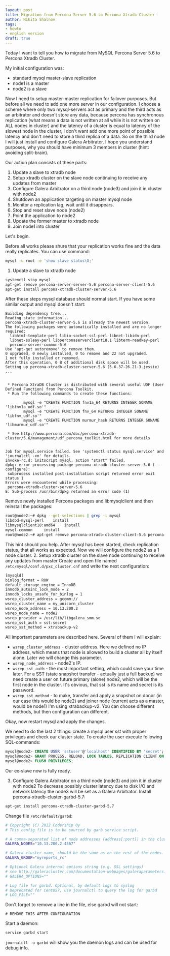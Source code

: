 ```yaml
---
layout: post
title: Migration from Percona Server 5.6 to Percona Xtradb Cluster
author: Nikita Shalnov
tags:
- howto
- english version
draft: true
---
```


Today I want to tell you how to migrate from MySQL Percona Server 5.6 to Percona Xtradb Cluster.

My initial configuration was:
- standard mysql master-slave replication
- node1 is a master
- node2 is a slave

Now I need to setup master-master replication for failover purposes. But before all we need to add one more server in our configuration. I choose a scheme where only two mysql-servers act as primary and the third acts as an arbitrator and doesn't store any data, because percona has synchronous replication (what means a data is not written at all while it is not written on ALL nodes in cluster) and the latency of a cluster is equal to latency of the slowest node in the cluster, I don't want add one more point of possible latency and don't need to store a third replica of a data. So on the third node I will just install and configure Galera Arbitrator. I hope you understand purposes, why you should have minimum 3 members in cluster (hint: avoiding split-brain).

Our action plan consists of these parts:
1. Update a slave to xtradb node
2. Setup xtradb cluster on the slave node continuing to receive any updates from master
3. Configure Galera Arbitrator on a third node (node3) and join it in cluster with node2
4. Shutdown an application targeting on master mysql node
5. Monitor a replication lag, wait until it disappears.
6. Stop and reset slave node (node2)
7. Point the application to node2
8. Update the former master to xtradb node
9. Join node1 into cluster

Let's begin.

Before all works please shure that your replication works fine and the data really replicates. You can use command:

```bash
mysql -u root -e 'show slave status\G;'
```

1. Update a slave to xtradb node

```bash
systemctl stop mysql
apt-get remove percona-server-server-5.6 percona-server-client-5.6
apt-get install percona-xtradb-cluster-server-5.6
```

After these steps mysql database should normal start. If you have some similar output and mysql doesn't start:

```
Building dependency tree...
Reading state information...
percona-xtradb-cluster-server-5.6 is already the newest version.
The following packages were automatically installed and are no longer required:
  libhtml-template-perl libio-socket-ssl-perl libnet-libidn-perl
  libnet-ssleay-perl libperconaserverclient18.1 libterm-readkey-perl
  percona-server-common-5.6
Use 'apt-get autoremove' to remove them.
0 upgraded, 0 newly installed, 0 to remove and 22 not upgraded.
1 not fully installed or removed.
After this operation, 0 B of additional disk space will be used.
Setting up percona-xtradb-cluster-server-5.6 (5.6.37-26.21-3.jessie) ...


 * Percona XtraDB Cluster is distributed with several useful UDF (User Defined Function) from Percona Toolkit.
 * Run the following commands to create these functions:

        mysql -e "CREATE FUNCTION fnv1a_64 RETURNS INTEGER SONAME 'libfnv1a_udf.so'"
        mysql -e "CREATE FUNCTION fnv_64 RETURNS INTEGER SONAME 'libfnv_udf.so'"
        mysql -e "CREATE FUNCTION murmur_hash RETURNS INTEGER SONAME 'libmurmur_udf.so'"

 * See http://www.percona.com/doc/percona-xtradb-cluster/5.6/management/udf_percona_toolkit.html for more details


Job for mysql.service failed. See 'systemctl status mysql.service' and 'journalctl -xn' for details.
invoke-rc.d: initscript mysql, action "start" failed.
dpkg: error processing package percona-xtradb-cluster-server-5.6 (--configure):
 subprocess installed post-installation script returned error exit status 1
Errors were encountered while processing:
 percona-xtradb-cluster-server-5.6
E: Sub-process /usr/bin/dpkg returned an error code (1)
```

Remove newly installed Percona packages and libmysqlclient and then reinstall the packages:

```bash
root@node2:~# dpkg --get-selections | grep -i mysql
libdbd-mysql-perl    install
libmysqlclient18:amd64    install
mysql-common     install
root@node2:~# apt-get remove percona-xtradb-cluster-client-5.6 percona-xtradb-cluster-server-5.6 libmysqlclient18
```

This hint should you help. After mysql has been started, check replication status, that all works as expected. Now we will configure the node2 as a 1 node cluster. 2. Setup xtradb cluster on the slave node continuing to receive any updates from master Create and open file named `/etc/mysql/conf.d/pxc_cluster.cnf` and write the next configuration:

```bash
[mysqld]
binlog_format = ROW
default_storage_engine = InnoDB
innodb_autoinc_lock_mode = 2
innodb_locks_unsafe_for_binlog = 1
wsrep_cluster_address = gcomm://
wsrep_cluster_name = my_unicorn_cluster
wsrep_node_address = 10.13.200.2
wsrep_node_name = node2
wsrep_provider = /usr/lib/libgalera_smm.so
wsrep_sst_auth = sst:secret
wsrep_sst_method = xtrabackup-v2
```

All important parameters are described here. Several of them I will explain:
- `wsrep_cluster_address` - cluster address. Here we defined no IP address, which means that node is allowed to build a cluster all by itself alone. Later we will change this parameter.
- `wsrep_node_address` - node2's IP.
- `wsrep_sst_auth` - the most important setting, which could save your time later. For a SST (state snapshot transfer - actually just a full backup) we need create a user on future primary (alone) node2, which will be the first node in the cluster. It's obvious, that sst is its name and secret is its password.
- `wsrep_sst_method` - to make, transfer and apply a snapshot on donor (in our case this would be node2) and joiner node (current acts as a master, would be node1) I'm using xtrabackup-v2. You can choose different methods, but then configuration can different.

Okay, now restart mysql and apply the changes.

We need to do the last 2 things: create a mysql user sst with proper privileges and check our cluster state.
To create the user execute following SQL-commands:

```sql
mysql@node2> CREATE USER 'sstuser'@'localhost' IDENTIFIED BY 'secret';
mysql@node2> GRANT PROCESS, RELOAD, LOCK TABLES, REPLICATION CLIENT ON *.* TO 'sst'@'localhost';
mysql@node2> FLUSH PRIVILEGES;
```

Our ex-slave now is fully ready.

3. Configure Galera Arbitrator on a third node (node3) and join it in cluster with node2
To decrease possibly cluster latency due to disk I/O and network latency the node3 will be set as a Galera Arbitrator.
Install percona-xtradb-cluster-garbd-5.7:

```bash
apt-get install percona-xtradb-cluster-garbd-5.7
```

Change file `/etc/default/garbd`:

```bash
# Copyright (C) 2012 Codership Oy
# This config file is to be sourced by garb service script.

# A comma-separated list of node addresses (address[:port]) in the cluster
GALERA_NODES="10.13.200.2:4567"

# Galera cluster name, should be the same as on the rest of the nodes.
GALERA_GROUP="myreports_rc"

# Optional Galera internal options string (e.g. SSL settings)
# see http://galeracluster.com/documentation-webpages/galeraparameters.html
# GALERA_OPTIONS=""

# Log file for garbd. Optional, by default logs to syslog
# Deprecated for CentOS7, use journalctl to query the log for garbd
# LOG_FILE=""
```

Don't forget to remove a line in the file, else garbd will not start:

```
# REMOVE THIS AFTER CONFIGURATION
```

Start a daemon:

```bash
service garbd start
```

`journalctl -u garbd` will show you the daemon logs and can be used for debug info.
